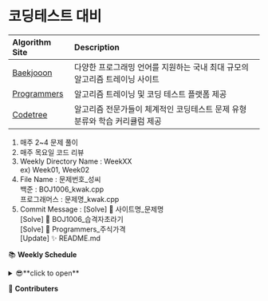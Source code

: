 # 코딩테스트 대비


|**Algorithm Site**|**Description**|
|:---|:---|
|[Baekjooon](https://www.acmicpc.net/)|다양한 프로그래밍 언어를 지원하는 국내 최대 규모의 알고리즘 트레이닝 사이트|
|[Programmers](https://programmers.co.kr/)|알고리즘 트레이닝 및 코딩 테스트 플랫폼 제공|
|[Codetree](https://www.codetree.ai/)|알고리즘 전문가들이 체계적인 코딩테스트 문제 유형 분류와 학습 커리큘럼 제공|  

  
1. 매주 2~4 문제 풀이  
2. 매주 목요일 코드 리뷰  
3. Weekly Directory Name : WeekXX  
ex) Week01, Week02  
4. File Name : 문제번호_성씨  
백준 : BOJ1006_kwak.cpp  
프로그래머스 : 문제명_kwak.cpp  
5. Commit Message : [Solve] 💯 사이트명_문제명  
  [Solve] 💯 BOJ1006_습격자초라기  
  [Solve] 💯 Programmers_주식가격  
  [Update] ✨ README.md  

📚 **Weekly Schedule**
<details>
<summary>😎**click to open**</summary>
<div markdown="1">

week01 : https://www.acmicpc.net/problem/13901  
week02 : 1. [https://www.acmicpc.net/problem/13758](https://www.acmicpc.net/problem/5620)
2. https://www.acmicpc.net/problem/17829  
</div>
</details>

🤝 **Contributers**
